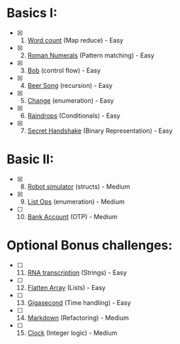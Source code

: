 # Basics I:

- [x] 1. [Word count](word-count) (Map reduce) - Easy
- [x] 2. [Roman Numerals](roman-numerals) (Pattern matching) - Easy
- [x] 3. [Bob](bob) (control flow) - Easy
- [x] 4. [Beer Song](beer-song) (recursion) - Easy
- [x] 5. [Change](change) (enumeration) - Easy
- [x] 6. [Raindrops](raindrops) (Conditionals) - Easy
- [x] 7. [Secret Handshake](secret-handshake) (Binary Representation) - Easy

# Basic II:

- [x] 8. [Robot simulator](robot-simulator) (structs) - Medium
- [x] 9. [List Ops](list-ops) (enumeration) - Medium
- [ ] 10. [Bank Account](bank-account) (OTP) - Medium

# Optional Bonus challenges:

- [ ] 11. [RNA transcription](rna-transcription) (Strings) - Easy
- [ ] 12. [Flatten Array](flatten-array) (Lists) - Easy
- [ ] 13. [Gigasecond](gigasecond) (Time handling) - Easy
- [ ] 14. [Markdown](markdown) (Refactoring) - Medium
- [ ] 15. [Clock](clock) (Integer logic) - Medium
